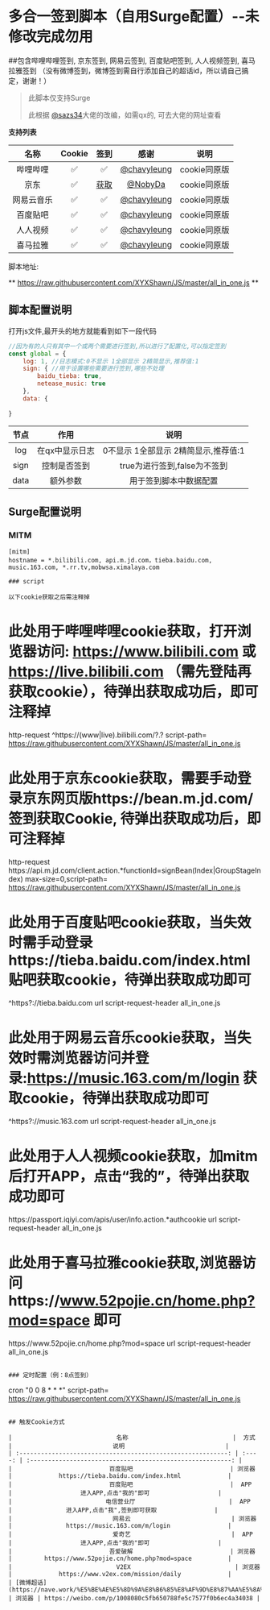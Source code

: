 # 多合一签到脚本（自用Surge配置）--未修改完成勿用

##包含哔哩哔哩签到, 京东签到, 网易云签到, 百度贴吧签到, 人人视频签到, 喜马拉雅签到
（没有微博签到，微博签到需自行添加自己的超话id，所以请自己搞定，谢谢！）

> 此脚本仅支持Surge
>
>此根据 [@sazs34](https://github.com/sazs34)大佬的改编，如需qx的, 可去大佬的网址查看
>

**支持列表**

|    名称    | Cookie |                             签到                             |                       感谢                        |     说明     |
| :--------: | :----: | :----------------------------------------------------------: | :-----------------------------------------------: | :----------: |
|  哔哩哔哩 |   ✅    |                              ✅                               |   [@chavyleung](https://github.com/chavyleung)    |   cookie同原版    |
|    京东    |   ✅    | [获取](https://github.com/NobyDa/Script/blob/master/JD-DailyBonus/JD_DailyBonus.js) |       [@NobyDa](https://github.com/NobyDa)        | cookie同原版 |
| 网易云音乐 |   ✅    |                              ✅                               |   [@chavyleung](https://github.com/chavyleung)    |     cookie同原版    |
| 百度贴吧 |   ✅    |                              ✅                               |     [@chavyleung](https://github.com/chavyleung)  |    cookie同原版   |
|  人人视频 |   ✅    |                              ✅                                            |    [@chavyleung](https://github.com/chavyleung)     | cookie同原版 |
| 喜马拉雅  |   ✅    |                              ✅                               |     [@chavyleung](https://github.com/chavyleung)       | cookie同原版 |

脚本地址:

** https://raw.githubusercontent.com/XYXShawn/JS/master/all_in_one.js
 **

## 脚本配置说明

打开js文件,最开头的地方就能看到如下一段代码

```javascript
//因为有的人只有其中一个或两个需要进行签到,所以进行了配置化,可以指定签到
const global = {
    log: 1, //日志模式:0不显示 1全部显示 2精简显示,推荐值:1
    sign: { //用于设置哪些需要进行签到,哪些不处理
        baidu_tieba: true,
        netease_music: true
    },
    data: {
  
}
```

| 节点 |      作用      |                 说明                 |
| :--: | :------------: | :----------------------------------: |
| log  | 在qx中显示日志 | 0不显示 1全部显示 2精简显示,推荐值:1 |
| sign |  控制是否签到  |     true为进行签到,false为不签到     |
| data |    额外参数    |        用于签到脚本中数据配置        |

## Surge配置说明

### MITM

```
[mitm]
hostname = *.bilibili.com, api.m.jd.com，tieba.baidu.com, music.163.com, *.rr.tv,mobwsa.ximalaya.com

### script

以下cookie获取之后需注释掉

```
# 此处用于哔哩哔哩cookie获取，打开浏览器访问: https://www.bilibili.com 或 https://live.bilibili.com （需先登陆再获取cookie），待弹出获取成功后，即可注释掉
http-request ^https:\/\/(www|live)\.bilibili\.com\/?.? script-path= https://raw.githubusercontent.com/XYXShawn/JS/master/all_in_one.js

# 此处用于京东cookie获取，需要手动登录京东网页版https://bean.m.jd.com/ 签到获取Cookie, 待弹出获取成功后，即可注释掉
http-request https:\/\/api\.m\.jd\.com\/client\.action.*functionId=signBean(Index|GroupStageIndex) max-size=0,script-path= https://raw.githubusercontent.com/XYXShawn/JS/master/all_in_one.js

# 此处用于百度贴吧cookie获取，当失效时需手动登录https://tieba.baidu.com/index.html贴吧获取cookie，待弹出获取成功即可
^https?:\/\/tieba.baidu\.com url script-request-header all_in_one.js

# 此处用于网易云音乐cookie获取，当失效时需浏览器访问并登录:https://music.163.com/m/login 获取cookie，待弹出获取成功即可
^https?:\/\/music\.163\.com url script-request-header all_in_one.js

# 此处用于人人视频cookie获取，加mitm后打开APP，点击“我的”，待弹出获取成功即可
https:\/\/passport\.iqiyi\.com\/apis\/user\/info\.action.*authcookie url script-request-header all_in_one.js

# 此处用于喜马拉雅cookie获取,浏览器访问https://www.52pojie.cn/home.php?mod=space 即可
https:\/\/www\.52pojie\.cn\/home\.php\?mod=space url script-request-header all_in_one.js

```

### 定时配置（例：8点签到）

```
cron "0 0 8 * * *" script-path= https://raw.githubusercontent.com/XYXShawn/JS/master/all_in_one.js
```

## 触发Cookie方式

|                             名称                             |  方式  |                            说明                            |
| :----------------------------------------------------------: | :----: | :--------------------------------------------------------: |
|                           百度贴吧                           | 浏览器 |             https://tieba.baidu.com/index.html             |
|                           百度贴吧                           |  APP   |                   进入APP,点击"我的"即可                   |
|                          电信营业厅                          |  APP   |               进入APP,点击"我",签到即可获取                |
|                            网易云                            | 浏览器 |               https://music.163.com/m/login                |
|                            爱奇艺                            |  APP   |                   进入APP,点击"我的"即可                   |
|                           吾爱破解                           | 浏览器 |         https://www.52pojie.cn/home.php?mod=space          |
|                             V2EX                             | 浏览器 |             https://www.v2ex.com/mission/daily             |
| [微博超话](https://nave.work/%E5%BE%AE%E5%8D%9A%E8%B6%85%E8%AF%9D%E8%87%AA%E5%8A%A8%E7%AD%BE%E5%88%B0%E8%84%9A%E6%9C%AC.html) | 浏览器 | https://weibo.com/p/1008080c5fb650788fe5c7577f0b6ec4a34038 |
